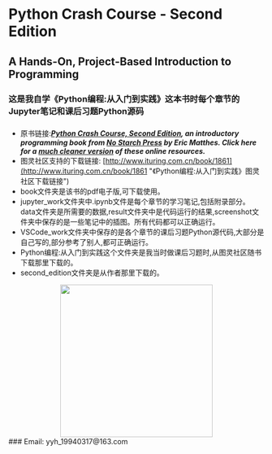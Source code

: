 # Python Crash Course - Second Edition
## A Hands-On, Project-Based Introduction to Programming
### 这是我自学《Python编程:从入门到实践》这本书时每个章节的Jupyter笔记和课后习题Python源码
### 
- 原书链接:***[Python Crash Course, Second Edition](http://www.nostarch.com/pythoncrashcourse/), an introductory programming book from [No Starch Press](http://www.nostarch.com) by Eric Matthes. Click here for a [much cleaner version](https://ehmatthes.github.io/pcc_2e/) of these online resources.***
- 图灵社区支持的下载链接: [http://www.ituring.com.cn/book/1861](http://www.ituring.com.cn/book/1861 "《Python编程:从入门到实践》图灵社区下载链接")
- book文件夹是该书的pdf电子版,可下载使用。
- jupyter_work文件夹中.ipynb文件是每个章节的学习笔记,包括附录部分。data文件夹是所需要的数据,result文件夹中是代码运行的结果,screenshot文件夹中保存的是一些笔记中的插图。所有代码都可以正确运行。
- VSCode_work文件夹中保存的是各个章节的课后习题Python源代码,大部分是自己写的,部分参考了别人,都可正确运行。
- Python编程:从入门到实践这个文件夹是我当时做课后习题时,从图灵社区随书下载那里下载的。
- second_edition文件夹是从作者那里下载的。
<div align=center>
	<img src="https://file.ituring.com.cn/SmallCover/0100fda4486fc72b3548" width="300">
</div>
### Email: yyh_19940317@163.com
